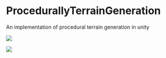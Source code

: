 # ProcedurallyTerrainGeneration
An implementation of procedural terrain generation in unity

![](![Capture1](https://user-images.githubusercontent.com/23094225/78764260-eceff380-79a3-11ea-8447-26258b697acd.PNG))

![](![Capture2](https://user-images.githubusercontent.com/23094225/78764418-245ea000-79a4-11ea-8816-e558f6d9c9cb.PNG))
